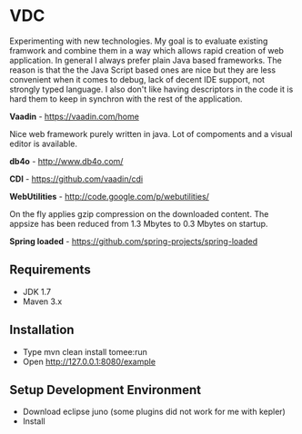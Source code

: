 VDC
===

Experimenting with new technologies. My goal is to evaluate existing framwork and combine them in a way which 
allows rapid creation of web application. In general I always prefer plain Java based frameworks. 
The reason is that the the Java Script based ones are nice but they are less convenient when it comes to debug, 
lack of decent IDE support, not strongly typed language. I also don't like having descriptors in the code it is hard 
them to keep in synchron with the rest of the application. 

**Vaadin** - https://vaadin.com/home

Nice web framework purely written in java. Lot of compoments and a visual editor is available.

**db4o** - http://www.db4o.com/

**CDI** - https://github.com/vaadin/cdi

**WebUtilities** - http://code.google.com/p/webutilities/

On the fly applies gzip compression on the downloaded content. The appsize has been reduced from 1.3 Mbytes to 0.3 Mbytes on startup.

**Spring loaded** - https://github.com/spring-projects/spring-loaded



Requirements
------------

* JDK 1.7
* Maven 3.x

Installation
------------

* Type mvn clean install tomee:run
* Open http://127.0.0.1:8080/example

Setup Development Environment
-----------------------------

* Download eclipse juno (some plugins did not work for me with kepler)
* Install 


